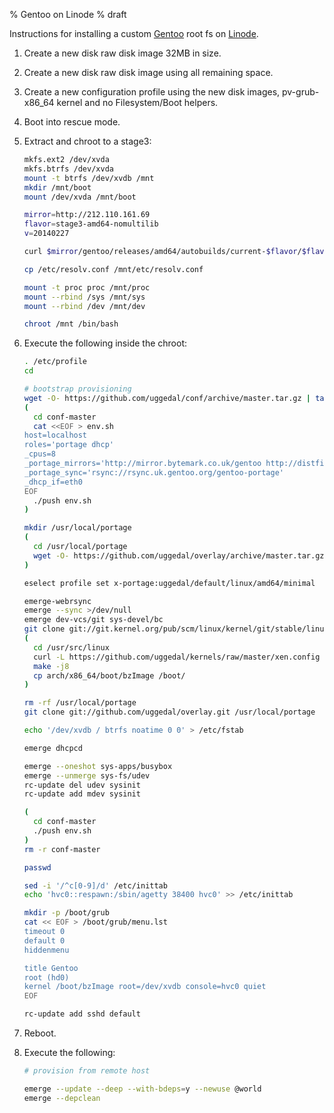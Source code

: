 % Gentoo on Linode
% draft

Instructions for installing a custom [Gentoo][] root fs on
[Linode][].

1. Create a new disk raw disk image 32MB in size.
2. Create a new disk raw disk image using all remaining space.
3. Create a new configuration profile using the new disk images,
   pv-grub-x86_64 kernel and no Filesystem/Boot helpers.
4. Boot into rescue mode.
5. Extract and chroot to a stage3:

    ```sh
    mkfs.ext2 /dev/xvda
    mkfs.btrfs /dev/xvda
    mount -t btrfs /dev/xvdb /mnt
    mkdir /mnt/boot
    mount /dev/xvda /mnt/boot

    mirror=http://212.110.161.69
    flavor=stage3-amd64-nomultilib
    v=20140227

    curl $mirror/gentoo/releases/amd64/autobuilds/current-$flavor/$flavor-$v.tar.bz2 | tar xjp -C /mnt

    cp /etc/resolv.conf /mnt/etc/resolv.conf

    mount -t proc proc /mnt/proc
    mount --rbind /sys /mnt/sys
    mount --rbind /dev /mnt/dev

    chroot /mnt /bin/bash
    ```
5. Execute the following inside the chroot:

    ```sh
    . /etc/profile
    cd

    # bootstrap provisioning
    wget -O- https://github.com/uggedal/conf/archive/master.tar.gz | tar xz
    (
      cd conf-master
      cat <<EOF > env.sh
    host=localhost
    roles='portage dhcp'
    _cpus=8
    _portage_mirrors='http://mirror.bytemark.co.uk/gentoo http://distfiles.gentoo.org http://www.ibiblio.org/pub/Linux/distributions/gentoo'
    _portage_sync='rsync://rsync.uk.gentoo.org/gentoo-portage'
    _dhcp_if=eth0
    EOF
      ./push env.sh
    )

    mkdir /usr/local/portage
    (
      cd /usr/local/portage
      wget -O- https://github.com/uggedal/overlay/archive/master.tar.gz | tar xz --strip-components=1
    )

    eselect profile set x-portage:uggedal/default/linux/amd64/minimal

    emerge-webrsync
    emerge --sync >/dev/null
    emerge dev-vcs/git sys-devel/bc
    git clone git://git.kernel.org/pub/scm/linux/kernel/git/stable/linux-stable.git -b linux-3.13.y --depth 1 /usr/src/linux
    (
      cd /usr/src/linux
      curl -L https://github.com/uggedal/kernels/raw/master/xen.config > .config
      make -j8
      cp arch/x86_64/boot/bzImage /boot/
    )

    rm -rf /usr/local/portage
    git clone git://github.com/uggedal/overlay.git /usr/local/portage

    echo '/dev/xvdb / btrfs noatime 0 0' > /etc/fstab

    emerge dhcpcd

    emerge --oneshot sys-apps/busybox
    emerge --unmerge sys-fs/udev
    rc-update del udev sysinit
    rc-update add mdev sysinit

    (
      cd conf-master
      ./push env.sh
    )
    rm -r conf-master

    passwd

    sed -i '/^c[0-9]/d' /etc/inittab
    echo 'hvc0::respawn:/sbin/agetty 38400 hvc0' >> /etc/inittab

    mkdir -p /boot/grub
    cat << EOF > /boot/grub/menu.lst
    timeout 0
    default 0
    hiddenmenu

    title Gentoo
    root (hd0)
    kernel /boot/bzImage root=/dev/xvdb console=hvc0 quiet
    EOF

    rc-update add sshd default
    ```

6. Reboot.
7. Execute the following:

    ```sh
    # provision from remote host

    emerge --update --deep --with-bdeps=y --newuse @world
    emerge --depclean
    ```

[gentoo]: http://gentoo.org/
[Linode]: https://www.linode.com/
